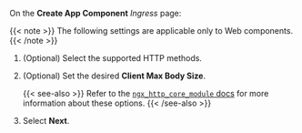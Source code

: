 On the **Create App Component** *Ingress* page:

{{< note >}} The following settings are applicable only to Web components. {{< /note >}}

1. (Optional) Select the supported HTTP methods.
1. (Optional) Set the desired **Client Max Body Size**.

    {{< see-also >}}
Refer to the [`ngx_http_core_module` docs](http://nginx.org/en/docs/http/ngx_http_core_module.html#client_max_body_size) for more information about these options.
    {{< /see-also >}}

1. Select **Next**.

<!-- Do not remove. Keep this code at the bottom of the include -->
<!-- DOCS-492 -->